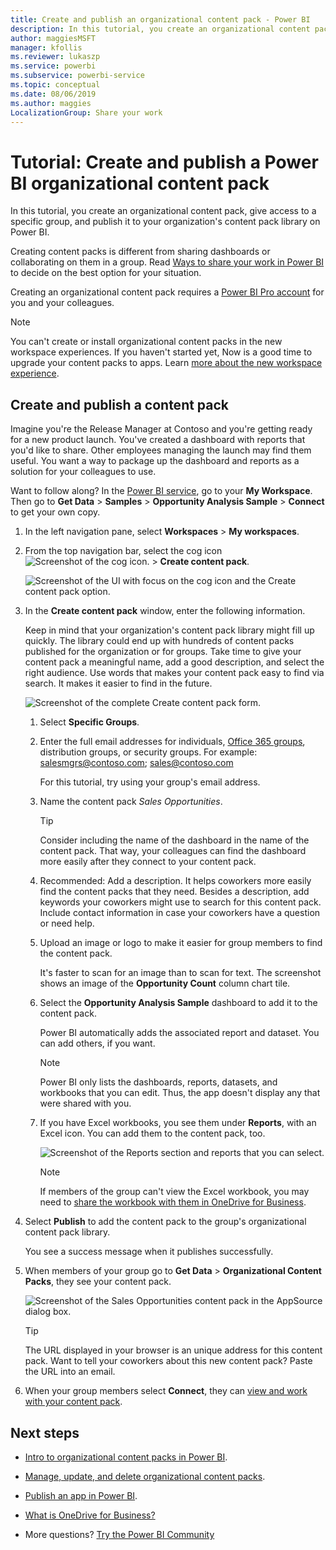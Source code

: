 ```yaml
---
title: Create and publish an organizational content pack - Power BI
description: In this tutorial, you create an organizational content pack, restrict access to a specific group, and publish it to your organization's content pack library on Power BI.
author: maggiesMSFT
manager: kfollis
ms.reviewer: lukaszp
ms.service: powerbi
ms.subservice: powerbi-service
ms.topic: conceptual
ms.date: 08/06/2019
ms.author: maggies
LocalizationGroup: Share your work
---
```


# Tutorial: Create and publish a Power BI organizational content pack

In this tutorial, you create an organizational content pack, give access to a specific group, and publish it to your organization's content pack library on Power BI.

Creating content packs is different from sharing dashboards or collaborating on them in a group. Read [Ways to share your work in Power BI](service-how-to-collaborate-distribute-dashboards-reports.md) to decide on the best option for your situation.

Creating an organizational content pack requires a [Power BI Pro account](https://powerbi.microsoft.com/pricing) for you and your colleagues.

> [!NOTE]
> You can't create or install organizational content packs in the new workspace experiences. If you haven't started yet, Now is a good time to upgrade your content packs to apps. Learn [more about the new workspace experience](service-create-the-new-workspaces.md).

## Create and publish a content pack

Imagine you're the Release Manager at Contoso and you're getting ready for a new product launch.  You've created a dashboard with reports that you'd like to share. Other employees managing the launch may find them useful. You want a way to package up the dashboard and reports as a solution for your colleagues to use.

Want to follow along? In the [Power BI service](https://powerbi.com), go to your **My Workspace**. Then go to **Get Data** > **Samples** > **Opportunity Analysis Sample** > **Connect** to get your own copy.

1. In the left navigation pane, select **Workspaces** > **My workspaces**.

1. From the top navigation bar, select the cog icon ![Screenshot of the cog icon.](media/service-organizational-content-pack-create-and-publish/cog.png) > **Create content pack**.

   ![Screenshot of the UI with focus on the cog icon and the Create content pack option.](media/service-organizational-content-pack-create-and-publish/pbi_create_contpk.png)

1. In the **Create content pack** window, enter the following information.  

   Keep in mind that your organization's content pack library might fill up quickly. The library could end up with hundreds of content packs published for the organization or for groups. Take time to give your content pack a meaningful name, add a good description, and select the right audience.  Use words that makes your content pack easy to find via search. It makes it easier to find in the future.

      ![Screenshot of the complete Create content pack form.](media/service-organizational-content-pack-create-and-publish/cpwindow.png)

    1. Select **Specific Groups**.

    1. Enter the full email addresses for individuals, [Office 365 groups](https://support.office.com/article/Create-a-group-in-Office-365-7124dc4c-1de9-40d4-b096-e8add19209e9), distribution groups, or security groups. For example: salesmgrs@contoso.com; sales@contoso.com

        For this tutorial, try using your group's email address.

    1. Name the content pack *Sales Opportunities*.

        > [!TIP]
        > Consider including the name of the dashboard in the name of the content pack. That way, your colleagues can find the dashboard more easily after they connect to your content pack.

    1. Recommended: Add a description. It helps coworkers more easily find the content packs that they need. Besides a description, add keywords your coworkers might use to search for this content pack. Include contact information in case your coworkers have a question or need help.

    1. Upload an image or logo to make it easier for group members to find the content pack.

        It's faster to scan for an image than to scan for text. The screenshot shows an image of the **Opportunity Count** column chart tile.

    1. Select the **Opportunity Analysis Sample** dashboard to add it to the content pack.

        Power BI automatically adds the associated report and dataset. You can add others, if you want.

       > [!NOTE]
       > Power BI only lists the dashboards, reports, datasets, and workbooks that you can edit. Thus, the app doesn't display any that were shared with you.

   1. If you have Excel workbooks, you see them under **Reports**, with an Excel icon. You can add them to the content pack, too.

      ![Screenshot of the Reports section and reports that you can select.](media/service-organizational-content-pack-create-and-publish/pbi_orgcontpkexcel.png)

      > [!NOTE]
      > If members of the group can't view the Excel workbook, you may need to [share the workbook with them in OneDrive for Business](https://support.office.com/article/Share-documents-or-folders-in-Office-365-1fe37332-0f9a-4719-970e-d2578da4941c).

1. Select **Publish** to add the content pack to the group's organizational content pack library.  

   You see a success message when it publishes successfully.

1. When members of your group go to **Get Data** > **Organizational Content Packs**, they see your content pack.

   ![Screenshot of the Sales Opportunities content pack in the AppSource dialog box.](media/service-organizational-content-pack-create-and-publish/powerbi-find-content-pack-organization.png)

   > [!TIP]
   > The URL displayed in your browser is an unique address for this content pack.  Want to tell your coworkers about this new content pack?  Paste the URL into an email.

1. When your group members select **Connect**, they can [view and work with your content pack](service-organizational-content-pack-copy-refresh-access.md).

## Next steps

* [Intro to organizational content packs in Power BI](service-organizational-content-pack-introduction.md).

* [Manage, update, and delete organizational content packs](service-organizational-content-pack-manage-update-delete.md).

* [Publish an app in Power BI](service-create-distribute-apps.md).

* [What is OneDrive for Business?](https://support.office.com/article/What-is-OneDrive-for-Business-187f90af-056f-47c0-9656-cc0ddca7fdc2)

* More questions? [Try the Power BI Community](http://community.powerbi.com/)

